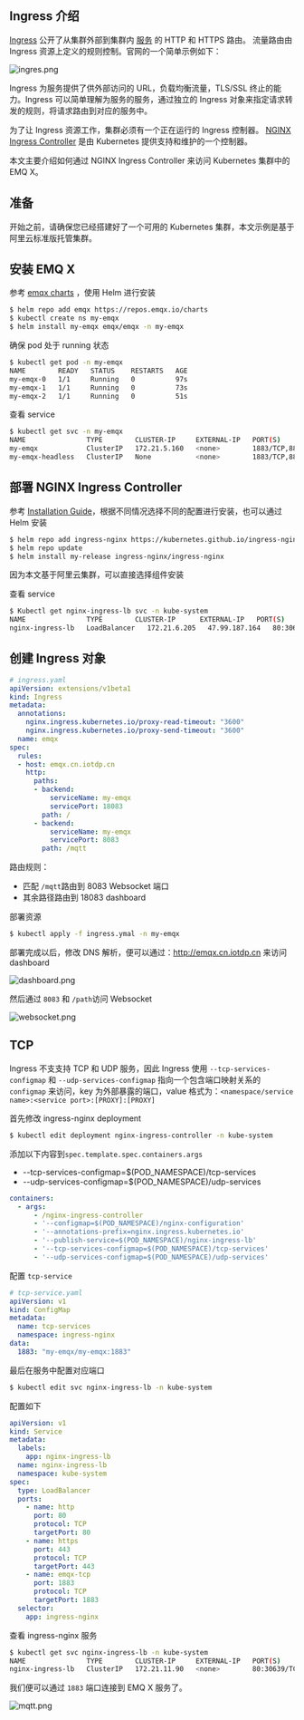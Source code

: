 

##  Ingress 介绍

[Ingress](https://kubernetes.io/docs/reference/generated/kubernetes-api/v1.19/#ingress-v1beta1-networking-k8s-io) 公开了从集群外部到集群内 [服务](https://kubernetes.io/zh/docs/concepts/services-networking/service/) 的 HTTP 和 HTTPS 路由。 流量路由由 Ingress 资源上定义的规则控制。官网的一个简单示例如下：

![ingres.png](https://static.emqx.net/images/613a343074a20d1d246e04e7801e9bfe.png)

Ingress 为服务提供了供外部访问的 URL，负载均衡流量，TLS/SSL 终止的能力。Ingress 可以简单理解为服务的服务，通过独立的 Ingress 对象来指定请求转发的规则，将请求路由到对应的服务中。

为了让 Ingress 资源工作，集群必须有一个正在运行的 Ingress 控制器。 [NGINX Ingress Controller](https://github.com/kubernetes/ingress-nginx)  是由 Kubernetes 提供支持和维护的一个控制器。

本文主要介绍如何通过 NGINX Ingress Controller 来访问 Kubernetes 集群中的 EMQ X。

## 准备

开始之前，请确保您已经搭建好了一个可用的 Kubernetes 集群，本文示例是基于阿里云标准版托管集群。

## 安装 EMQ X 

参考 [emqx charts](https://github.com/emqx/emqx-rel/tree/master/deploy/charts/emqx) ，使用 Helm 进行安装

```bash
$ helm repo add emqx https://repos.emqx.io/charts
$ kubectl create ns my-emqx
$ helm install my-emqx emqx/emqx -n my-emqx
```

确保 pod 处于 running 状态

```bash
$ kubectl get pod -n my-emqx
NAME        READY   STATUS    RESTARTS   AGE
my-emqx-0   1/1     Running   0          97s
my-emqx-1   1/1     Running   0          73s
my-emqx-2   1/1     Running   0          51s
```

查看 service

```bash
$ kubectl get svc -n my-emqx
NAME               TYPE        CLUSTER-IP     EXTERNAL-IP   PORT(S)                                                           AGE
my-emqx            ClusterIP   172.21.5.160   <none>        1883/TCP,8883/TCP,8081/TCP,8083/TCP,8084/TCP,18083/TCP            5m
my-emqx-headless   ClusterIP   None           <none>        1883/TCP,8883/TCP,8081/TCP,8083/TCP,8084/TCP,18083/TCP,4370/TCP   5m
```

## 部署 NGINX Ingress Controller

参考 [Installation Guide](https://kubernetes.github.io/ingress-nginx/deploy/)，根据不同情况选择不同的配置进行安装，也可以通过 Helm 安装

```bash
$ helm repo add ingress-nginx https://kubernetes.github.io/ingress-nginx
$ helm repo update
$ helm install my-release ingress-nginx/ingress-nginx
```

因为本文基于阿里云集群，可以直接选择组件安装

查看 service

```bash
$ Kubectl get nginx-ingress-lb svc -n kube-system
NAME               TYPE        CLUSTER-IP      EXTERNAL-IP   PORT(S)
nginx-ingress-lb   LoadBalancer   172.21.6.205   47.99.187.164   80:30639/TCP,443:30396/TCP   3m12s
```

## 创建 Ingress 对象

```yaml
# ingress.yaml
apiVersion: extensions/v1beta1
kind: Ingress
metadata:
  annotations:
    nginx.ingress.kubernetes.io/proxy-read-timeout: "3600"
    nginx.ingress.kubernetes.io/proxy-send-timeout: "3600"
  name: emqx
spec:
  rules:
  - host: emqx.cn.iotdp.cn
    http:
      paths:
      - backend:
          serviceName: my-emqx
          servicePort: 18083
        path: /
      - backend:
          serviceName: my-emqx
          servicePort: 8083
        path: /mqtt
```

路由规则：

- 匹配 `/mqtt`路由到 8083 Websocket 端口
- 其余路径路由到 18083 dashboard

部署资源

```bash
$ kubectl apply -f ingress.ymal -n my-emqx
```

部署完成以后，修改 DNS 解析，便可以通过：http://emqx.cn.iotdp.cn 来访问 dashboard

![dashboard.png](https://static.emqx.net/images/f0b7b0ea8f5b62de1600e0178e090017.png)

然后通过 `8083` 和 `/path`访问 Websocket

![websocket.png](https://static.emqx.net/images/f2df6fbd5827faca3020b2df4c9dd3a2.png)

## TCP

Ingress 不支支持 TCP 和 UDP 服务，因此 Ingress 使用 `--tcp-services-configmap` 和 `--udp-services-configmap` 指向一个包含端口映射关系的 `configmap` 来访问，key 为外部暴露的端口，value 格式为：`<namespace/service name>:<service port>:[PROXY]:[PROXY]`

首先修改 ingress-nginx deployment

```bash
$ kubectl edit deployment nginx-ingress-controller -n kube-system
```

添加以下内容到`spec.template.spec.containers.args`

- --tcp-services-configmap=$(POD_NAMESPACE)/tcp-services
- --udp-services-configmap=$(POD_NAMESPACE)/udp-services

```yaml
containers:
  - args:
      - /nginx-ingress-controller
      - '--configmap=$(POD_NAMESPACE)/nginx-configuration'
      - '--annotations-prefix=nginx.ingress.kubernetes.io'
      - '--publish-service=$(POD_NAMESPACE)/nginx-ingress-lb'
      - '--tcp-services-configmap=$(POD_NAMESPACE)/tcp-services'
      - '--udp-services-configmap=$(POD_NAMESPACE)/udp-services'
```

配置 `tcp-service`

```yaml
# tcp-service.yaml
apiVersion: v1
kind: ConfigMap
metadata:
  name: tcp-services
  namespace: ingress-nginx
data:
  1883: "my-emqx/my-emqx:1883"
```

最后在服务中配置对应端口

```bash
$ kubectl edit svc nginx-ingress-lb -n kube-system
```

配置如下

```yaml
apiVersion: v1
kind: Service
metadata:
  labels:
    app: nginx-ingress-lb
  name: nginx-ingress-lb
  namespace: kube-system
spec:
  type: LoadBalancer
  ports:
    - name: http
      port: 80
      protocol: TCP
      targetPort: 80
    - name: https
      port: 443
      protocol: TCP
      targetPort: 443
    - name: emqx-tcp
      port: 1883
      protocol: TCP
      targetPort: 1883
  selector:
    app: ingress-nginx
```

查看 ingress-nginx 服务

```bash
$ kubectl get svc nginx-ingress-lb -n kube-system
NAME               TYPE        CLUSTER-IP     EXTERNAL-IP   PORT(S)                                                                                                                                                                                                                                                                                                                                                                                                                                                                                                                                                                                                                                                                                                                                                                                                                                                                                                                                                                                                                                                                                                                                                                                                                                                                              AGE
nginx-ingress-lb   ClusterIP   172.21.11.90   <none>        80:30639/TCP,443:30396/TCP,1883:30657/TCP   13m
```

我们便可以通过 `1883` 端口连接到 EMQ X 服务了。

![mqtt.png](https://static.emqx.net/images/869cb25e78925065dfab7bc3d9616858.png)
